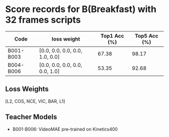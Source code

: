 # Score records for B(Breakfast) with 32 frames scripts

| Code | loss weight | Top1 Acc (%) | Top5 Acc (%) |
|------|-------------|---------------|---------------|
| B001-B003 | [0.0, 0.0, 0.0, 0.0, 1.0, 0.0] | 67.38 | 98.17 |
| B004-B006 | [0.0, 0.0, 0.0, 0.0, 0.0, 1.0] | 53.35 | 92.68 |

## Loss Weights

[L2, COS, NCE, VIC, BAR, L1]

## Teacher Models

- B001-B006: VideoMAE pre-trained on Kinetics400